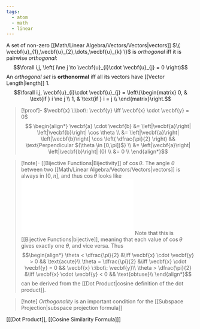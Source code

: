```yaml
---
tags:
  - atom
  - math
  - linear
---
```

A set of non-zero [[Math/Linear Algebra/Vectors/Vectors|vectors]] $\{ \vecbf{u}_{1},\vecbf{u}_{2},\dots,\vecbf{u}_{k} \}$ is *orthogonal* iff it is pairwise *orthogonal*:
$$\forall i,j, \left( i\ne j \to \vecbf{u}_{i}\cdot \vecbf{u}_{j} = 0 \right)$$
An *orthogonal set* is **orthonormal** iff all its vectors have [[Vector Length|length]] $1$.
$$\forall i,j, \vecbf{u}_{i}\cdot \vecbf{u}_{j} = \left\{\begin{matrix}
	0, & \text{if } i \ne j \\
	1, & \text{if } i = j \\
\end{matrix}\right.$$

> [!proof]- $\vecbf{x} \:\bot\: \vecbf{y} \iff \vecbf{x} \cdot \vecbf{y} = 0$
> $$ \begin{align*}
> 	\vecbf{a} \cdot \vecbf{b} &= \left|\vecbf{a}\right| \left|\vecbf{b}\right| \cos \theta \\
> 	&= \left|\vecbf{a}\right| \left|\vecbf{b}\right| \cos \left( \dfrac{\pi}{2} \right) && \text{Perpendicular $(\theta \in [0,\pi])$} \\
> 	&= \left|\vecbf{a}\right| \left|\vecbf{b}\right| (0) \\
> 	&= 0 \\
> \end{align*}$$

> [!note]- [[Bijective Functions|Bijectivity]] of $\cos\theta$.
> The angle $\theta$ between two [[Math/Linear Algebra/Vectors/Vectors|vectors]] is always in $[0,\pi]$, and thus $\cos \theta$ looks like
> ![400|center](cosine-quadrants-12.excalidraw.md)
> Note that this is [[Bijective Functions|bijective]], meaning that each value of $\cos\theta$ gives exactly one $\theta$, and vice versa. Thus
> $$\begin{align*}
> 	\theta < \dfrac{\pi}{2} &\iff \vecbf{x} \cdot \vecbf{y} > 0 && \text{acute}\\
> 	\theta = \dfrac{\pi}{2} &\iff \vecbf{x} \cdot \vecbf{y} = 0 && \vecbf{x} \:\bot\: \vecbf{y}\\
> 	\theta > \dfrac{\pi}{2} &\iff \vecbf{x} \cdot \vecbf{y} < 0 && \text{obtuse}\\
> \end{align*}$$
> can be derived from the [[Dot Product|cosine definition of the dot product]].

> [!note] *Orthogonality* is an important condition for the [[Subspace Projection|subspace projection formula]]

\[[[Dot Product]], [[Cosine Similarity Formula]]\]